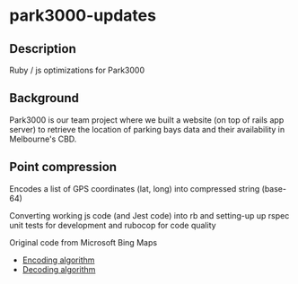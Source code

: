 # park3000-updates

## Description

Ruby / js optimizations for Park3000

## Background

Park3000 is our team project where we built a website (on top of rails app server) to retrieve the location of parking bays data and their availability in Melbourne's CBD.

## Point compression

Encodes a list of GPS coordinates (lat, long) into compressed string (base-64)

Converting working js code (and Jest code) into rb and setting-up up rspec unit tests for development and rubocop for code quality

Original code from Microsoft Bing Maps 
- [Encoding algorithm](https://docs.microsoft.com/en-us/bingmaps/rest-services/elevations/point-compression-algorithm?redirectedfrom=MSDN)
- [Decoding algorithm](https://docs.microsoft.com/en-us/bingmaps/spatial-data-services/geodata-api)
